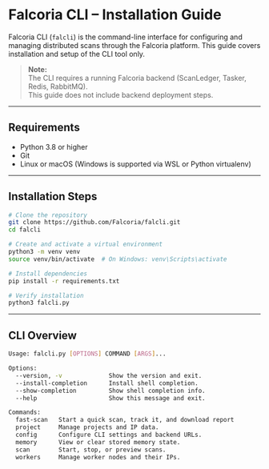 # Falcoria CLI – Installation Guide

Falcoria CLI (`falcli`) is the command-line interface for configuring and managing distributed scans through the Falcoria platform. This guide covers installation and setup of the CLI tool only.

> **Note:**  
> The CLI requires a running Falcoria backend (ScanLedger, Tasker, Redis, RabbitMQ).  
> This guide does not include backend deployment steps.

---

## Requirements

- Python 3.8 or higher
- Git
- Linux or macOS (Windows is supported via WSL or Python virtualenv)

---

## Installation Steps

```bash
# Clone the repository
git clone https://github.com/Falcoria/falcli.git
cd falcli

# Create and activate a virtual environment
python3 -m venv venv
source venv/bin/activate  # On Windows: venv\Scripts\activate

# Install dependencies
pip install -r requirements.txt

# Verify installation
python3 falcli.py
```

---

## CLI Overview

```bash
Usage: falcli.py [OPTIONS] COMMAND [ARGS]...

Options:
  --version, -v             Show the version and exit.
  --install-completion      Install shell completion.
  --show-completion         Show shell completion info.
  --help                    Show this message and exit.

Commands:
  fast-scan   Start a quick scan, track it, and download report
  project     Manage projects and IP data.
  config      Configure CLI settings and backend URLs.
  memory      View or clear stored memory state.
  scan        Start, stop, or preview scans.
  workers     Manage worker nodes and their IPs.
```
